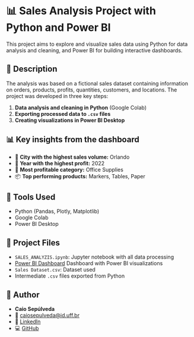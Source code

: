 # 📊 Sales Analysis Project with Python and Power BI

This project aims to explore and visualize sales data using Python for data analysis and cleaning, and Power BI for building interactive dashboards.

## 📄 Description

The analysis was based on a fictional sales dataset containing information on orders, products, profits, quantities, customers, and locations. The project was developed in three key steps:

1. **Data analysis and cleaning in Python** (Google Colab)
2. **Exporting processed data to `.csv` files**
3. **Creating visualizations in Power BI Desktop**

## 📊 Key insights from the dashboard

- 📍 **City with the highest sales volume:** Orlando  
- 💸 **Year with the highest profit:** 2022  
- 🥇 **Most profitable category:** Office Supplies  
- 📦 **Top performing products:** Markers, Tables, Paper

## 🧰 Tools Used

- Python (Pandas, Plotly, Matplotlib)
- Google Colab
- Power BI Desktop

## 📁 Project Files

- `SALES_ANALYZIS.ipynb`: Jupyter notebook with all data processing
- [Power BI Dashboard](Ecommerce_Dashboard.pdf) Dashboard with Power BI visualizations
- `Sales Dataset.csv`: Dataset used
- Intermediate `.csv` files exported from Python

## 👤 Author

- **Caio Sepúlveda**
- 📧 caiosepulveda@id.uff.br
- 🔗 [LinkedIn](https://linkedin.com/in/caio-sepúlveda-4a2282282)
- 💻 [GitHub](https://github.com/CaioSepulveda)
